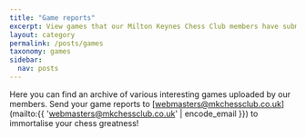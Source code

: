 ```yaml
---
title: "Game reports"
excerpt: View games that our Milton Keynes Chess Club members have submitted.
layout: category
permalink: /posts/games
taxonomy: games
sidebar:
  nav: posts
---
```


Here you can find an archive of various interesting games uploaded by our members.
Send your game reports to [webmasters@mkchessclub.co.uk](mailto:{{ 'webmasters@mkchessclub.co.uk' | encode_email }})
to immortalise your chess greatness!